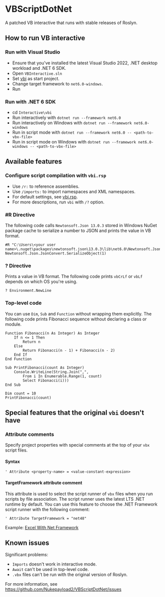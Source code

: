 # VBScriptDotNet
A patched VB interactive that runs with stable releases of Roslyn.

## How to run VB interactive
### Run with Visual Studio
- Ensure that you've installed the latest Visual Studio 2022, .NET desktop workload and .NET 6 SDK.
- Open `VBInteractive.sln`
- Set [vbi](Interactive\vbi\vbi.vbproj) as start project.
- Change target framework to `net6.0-windows`.
- Run

### Run with .NET 6 SDK
- cd `Interactive\vbi`
- Run interactively with `dotnet run --framework net6.0`
- Run interactively on Windows with `dotnet run --framework net6.0-windows`
- Run in script mode with `dotnet run --framework net6.0 -- <path-to-vbx-file>`
- Run in script mode on Windows with `dotnet run --framework net6.0-windows -- <path-to-vbx-file>`

## Available features

### Configure script compilation with `vbi.rsp`
- Use `/r:` to reference assemblies.
- Use `/imports:` to import namespaces and XML namespaces.
- For default settings, see [vbi.rsp](Interactive\vbi\vbi.coreclr.rsp).
- For more descriptions, run `vbi` with `/?` option.

### #R Directive
The following code calls `Newtonsoft.Json 13.0.3` stored in Windows NuGet package cache to serialize a number to JSON and prints the value in VB format.
```vbnet
#R "C:\Users\<your user name>\.nuget\packages\newtonsoft.json\13.0.3\lib\net6.0\Newtonsoft.Json.dll"
Newtonsoft.Json.JsonConvert.SerializeObject(1)
```

### ? Directive
Prints a value in VB format.
The following code prints `vbCrLf` or `vbLf` depends on which OS you're using.
```vbnet
? Environment.NewLine
```

### Top-level code
You can use `Dim`, `Sub` and `Function` without wrapping them explicitly.
The following code prints Fibonacci sequence without declaring a class or module.
```vbnet
Function Fibonacci(n As Integer) As Integer
    If n <= 1 Then
        Return n
    Else
        Return Fibonacci(n - 1) + Fibonacci(n - 2)
    End If
End Function

Sub PrintFibonacci(count As Integer)
    Console.WriteLine(String.Join(",",
        From i In Enumerable.Range(1, count)
        Select Fibonacci(i)))
End Sub

Dim count = 10
PrintFibonacci(count)
```

## Special features that the original `vbi` doesn't have
### Attribute comments
Specify project properties with special comments at the top of your `vbx` script files.
#### Syntax
```vbnet
' Attribute <property-name> = <value-constant-expression>
```
#### TargetFramework attribute comment
This attribute is used to select the script runner of `vbx` files when you run scripts by file association. 
The script runner uses the latest LTS .NET runtime by default. 
You can use this feature to choose the .NET Framework script runner with the following comment:
```vbnet
' Attribute TargetFramework = "net48"
```

Example: [Excel With Net Framework](Samples/ExcelWithNetFramework.vbx)

## Known issues
Significant problems:
- `Imports` doesn't work in interactive mode.
- `Await` can't be used in top-level code.
- `.vbx` files can't be run with the original version of Roslyn.

For more information, see https://github.com/Nukepayload2/VBScriptDotNet/issues
